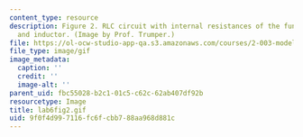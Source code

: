 ```yaml
---
content_type: resource
description: Figure 2. RLC circuit with internal resistances of the function generator
  and inductor. (Image by Prof. Trumper.)
file: https://ol-ocw-studio-app-qa.s3.amazonaws.com/courses/2-003-modeling-dynamics-and-control-i-spring-2005/9f0f4d997116fc6fcbb788aa968d881c_lab6fig2.gif
file_type: image/gif
image_metadata:
  caption: ''
  credit: ''
  image-alt: ''
parent_uid: fbc55028-b2c1-01c5-c62c-62ab407df92b
resourcetype: Image
title: lab6fig2.gif
uid: 9f0f4d99-7116-fc6f-cbb7-88aa968d881c
---
```


